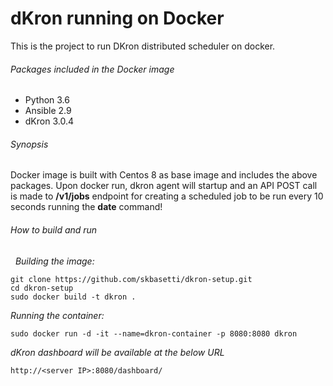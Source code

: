 # dKron running on Docker

This is the project to run DKron distributed scheduler on docker.

###### Packages included in the Docker image
* Python 3.6
* Ansible 2.9
* dKron 3.0.4

###### Synopsis
Docker image is built with Centos 8 as base image and includes the above packages. Upon docker run, dkron agent will startup and an API POST call is made to **/v1/jobs** endpoint for creating a scheduled job to be run every 10 seconds running the **date** command!

###### How to build and run
&nbsp;
*Building the image:*
```
git clone https://github.com/skbasetti/dkron-setup.git
cd dkron-setup
sudo docker build -t dkron .
```
*Running the container:*
```
sudo docker run -d -it --name=dkron-container -p 8080:8080 dkron
```
*dKron dashboard will be available at the below URL*
```
http://<server IP>:8080/dashboard/
```

